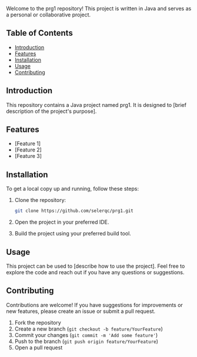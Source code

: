 Welcome to the prg1 repository! This project is written in Java and serves as a personal or collaborative project.

## Table of Contents

- [Introduction](#introduction)
- [Features](#features)
- [Installation](#installation)
- [Usage](#usage)
- [Contributing](#contributing)


## Introduction

This repository contains a Java project named prg1. It is designed to [brief description of the project's purpose].

## Features

- [Feature 1]
- [Feature 2]
- [Feature 3]

## Installation

To get a local copy up and running, follow these steps:

1. Clone the repository:
    ```bash
    git clone https://github.com/selerqc/prg1.git
    ```

2. Open the project in your preferred IDE.

3. Build the project using your preferred build tool.

## Usage

This project can be used to [describe how to use the project]. Feel free to explore the code and reach out if you have any questions or suggestions.

## Contributing

Contributions are welcome! If you have suggestions for improvements or new features, please create an issue or submit a pull request.

1. Fork the repository
2. Create a new branch (`git checkout -b feature/YourFeature`)
3. Commit your changes (`git commit -m 'Add some feature'`)
4. Push to the branch (`git push origin feature/YourFeature`)
5. Open a pull request
